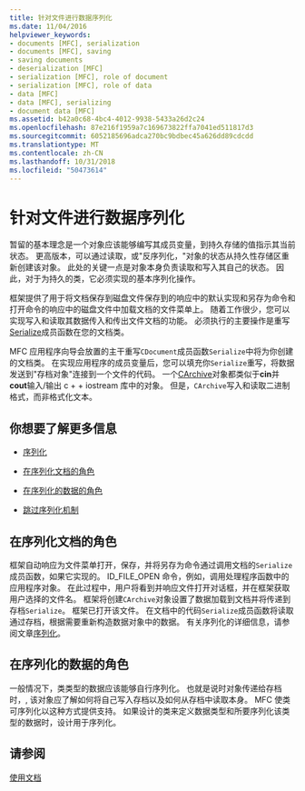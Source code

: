 ```yaml
---
title: 针对文件进行数据序列化
ms.date: 11/04/2016
helpviewer_keywords:
- documents [MFC], serialization
- documents [MFC], saving
- saving documents
- deserialization [MFC]
- serialization [MFC], role of document
- serialization [MFC], role of data
- data [MFC]
- data [MFC], serializing
- document data [MFC]
ms.assetid: b42a0c68-4bc4-4012-9938-5433a26d2c24
ms.openlocfilehash: 87e216f1959a7c169673822ffa7041ed511817d3
ms.sourcegitcommit: 6052185696adca270bc9bdbec45a626dd89cdcdd
ms.translationtype: MT
ms.contentlocale: zh-CN
ms.lasthandoff: 10/31/2018
ms.locfileid: "50473614"
---
```

# <a name="serializing-data-to-and-from-files"></a>针对文件进行数据序列化

暂留的基本理念是一个对象应该能够编写其成员变量，到持久存储的值指示其当前状态。 更高版本，可以通过读取，或"反序列化，"对象的状态从持久性存储区重新创建该对象。 此处的关键一点是对象本身负责读取和写入其自己的状态。 因此，对于为持久的类，它必须实现的基本序列化操作。

框架提供了用于将文档保存到磁盘文件保存到的响应中的默认实现和另存为命令和打开命令的响应中的磁盘文件中加载文档的文件菜单上。 随着工作很少，您可以实现写入和读取其数据传入和传出文件文档的功能。 必须执行的主要操作是重写[Serialize](../mfc/reference/cobject-class.md#serialize)成员函数在您的文档类。

MFC 应用程序向导会放置的主干重写`CDocument`成员函数`Serialize`中将为你创建的文档类。 在实现应用程序的成员变量后，您可以填充你`Serialize`重写，将数据发送到"存档对象"连接到一个文件的代码。 一个[CArchive](../mfc/reference/carchive-class.md)对象都类似于**cin**并**cout**输入/输出 c + + iostream 库中的对象。 但是，`CArchive`写入和读取二进制格式，而非格式化文本。

## <a name="what-do-you-want-to-know-more-about"></a>你想要了解更多信息

- [序列化](../mfc/serialization-in-mfc.md)

- [在序列化文档的角色](#_core_the_document.92.s_role_in_serialization)

- [在序列化的数据的角色](#_core_the_data.92.s_role_in_serialization)

- [跳过序列化机制](../mfc/bypassing-the-serialization-mechanism.md)

##  <a name="_core_the_document.92.s_role_in_serialization"></a> 在序列化文档的角色

框架自动响应为文件菜单打开，保存，并将另存为命令通过调用文档的`Serialize`成员函数，如果它实现的。 ID_FILE_OPEN 命令，例如，调用处理程序函数中的应用程序对象。 在此过程中，用户将看到并响应文件打开对话框，并在框架获取用户选择的文件名。 框架将创建`CArchive`对象设置了数据加载到文档并将传递到存档`Serialize`。 框架已打开该文件。 在文档中的代码`Serialize`成员函数将读取通过存档，根据需要重新构造数据对象中的数据。 有关序列化的详细信息，请参阅文章[序列化](../mfc/serialization-in-mfc.md)。

##  <a name="_core_the_data.92.s_role_in_serialization"></a> 在序列化的数据的角色

一般情况下，类类型的数据应该能够自行序列化。 也就是说时对象传递给存档时，, 该对象应了解如何将自己写入存档以及如何从存档中读取本身。 MFC 使类可序列化以这种方式提供支持。 如果设计的类来定义数据类型和所要序列化该类型的数据时，设计用于序列化。

## <a name="see-also"></a>请参阅

[使用文档](../mfc/using-documents.md)

